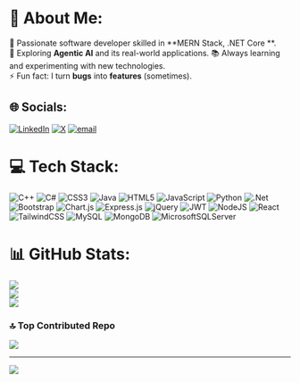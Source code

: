 # 💫 About Me:
🚀 Passionate software developer skilled in **MERN Stack, .NET Core **.  
🤖 Exploring **Agentic AI** and its real-world applications. 
📚 Always learning and experimenting with new technologies.  
⚡ Fun fact: I turn **bugs** into **features** (sometimes).  

## 🌐 Socials:
[![LinkedIn](https://img.shields.io/badge/LinkedIn-%230077B5.svg?logo=linkedin&logoColor=white)](https://linkedin.com/in/bhavesh-kadachha-23213a264) [![X](https://img.shields.io/badge/X-black.svg?logo=X&logoColor=white)](https://x.com/iamkadchha) [![email](https://img.shields.io/badge/Email-D14836?logo=gmail&logoColor=white)](mailto:kadachhabhavesh7@gmail.com) 

# 💻 Tech Stack:
![C++](https://img.shields.io/badge/c++-%2300599C.svg?style=plastic&logo=c%2B%2B&logoColor=white) ![C#](https://img.shields.io/badge/c%23-%23239120.svg?style=plastic&logo=csharp&logoColor=white) ![CSS3](https://img.shields.io/badge/css3-%231572B6.svg?style=plastic&logo=css3&logoColor=white) ![Java](https://img.shields.io/badge/java-%23ED8B00.svg?style=plastic&logo=openjdk&logoColor=white) ![HTML5](https://img.shields.io/badge/html5-%23E34F26.svg?style=plastic&logo=html5&logoColor=white) ![JavaScript](https://img.shields.io/badge/javascript-%23323330.svg?style=plastic&logo=javascript&logoColor=%23F7DF1E) ![Python](https://img.shields.io/badge/python-3670A0?style=plastic&logo=python&logoColor=ffdd54) ![.Net](https://img.shields.io/badge/.NET-5C2D91?style=plastic&logo=.net&logoColor=white) ![Bootstrap](https://img.shields.io/badge/bootstrap-%238511FA.svg?style=plastic&logo=bootstrap&logoColor=white) ![Chart.js](https://img.shields.io/badge/chart.js-F5788D.svg?style=plastic&logo=chart.js&logoColor=white) ![Express.js](https://img.shields.io/badge/express.js-%23404d59.svg?style=plastic&logo=express&logoColor=%2361DAFB) ![jQuery](https://img.shields.io/badge/jquery-%230769AD.svg?style=plastic&logo=jquery&logoColor=white) ![JWT](https://img.shields.io/badge/JWT-black?style=plastic&logo=JSON%20web%20tokens) ![NodeJS](https://img.shields.io/badge/node.js-6DA55F?style=plastic&logo=node.js&logoColor=white) ![React](https://img.shields.io/badge/react-%2320232a.svg?style=plastic&logo=react&logoColor=%2361DAFB) ![TailwindCSS](https://img.shields.io/badge/tailwindcss-%2338B2AC.svg?style=plastic&logo=tailwind-css&logoColor=white) ![MySQL](https://img.shields.io/badge/mysql-4479A1.svg?style=plastic&logo=mysql&logoColor=white) ![MongoDB](https://img.shields.io/badge/MongoDB-%234ea94b.svg?style=plastic&logo=mongodb&logoColor=white) ![MicrosoftSQLServer](https://img.shields.io/badge/Microsoft%20SQL%20Server-CC2927?style=plastic&logo=microsoft%20sql%20server&logoColor=white)

# 📊 GitHub Stats:
![](https://github-readme-stats.vercel.app/api?username=kadachhabhavesh&theme=dark&hide_border=false&include_all_commits=true&count_private=true)<br/>
![](https://nirzak-streak-stats.vercel.app/?user=kadachhabhavesh&theme=dark&hide_border=false)<br/>
![](https://github-readme-stats.vercel.app/api/top-langs/?username=kadachhabhavesh&theme=dark&hide_border=false&include_all_commits=true&count_private=true&layout=compact)

### 🔝 Top Contributed Repo
![](https://github-contributor-stats.vercel.app/api?username=kadachhabhavesh&limit=5&theme=dark&combine_all_yearly_contributions=true)

---
[![](https://visitcount.itsvg.in/api?id=kadachhabhavesh&icon=2&color=9)](https://visitcount.itsvg.in)

<!-- Proudly created with GPRM ( https://gprm.itsvg.in ) -->
